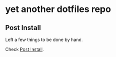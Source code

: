 # yet another dotfiles repo


## Post Install

Left a few things to be done by hand.

Check [Post Install](postinstall.md).


